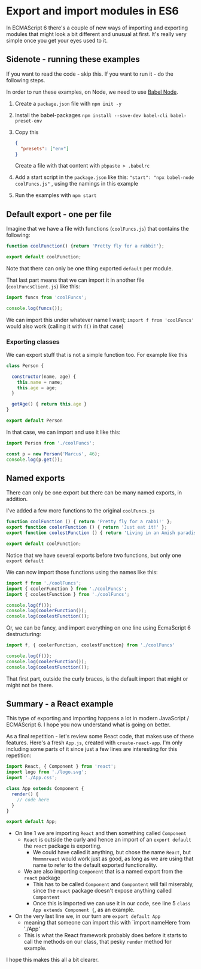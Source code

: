 # Export and import modules in ES6

In ECMAScript 6 there's a couple of new ways of importing and exporting modules that might look a bit different and unusual at first. It's really very simple once you get your eyes used to it.

## Sidenote - running these examples

If you want to read the code - skip this. If you want to run it - do the following steps.

In order to run these examples, on Node, we need to use [Babel Node](https://github.com/babel/example-node-server).

1. Create a `package.json` file with `npm init -y`

2. Install the babel-packages `npm install --save-dev babel-cli babel-preset-env`

3. Copy this

   ```json
   {
     "presets": ["env"]
   }
   ```

   Create a file with that content with `pbpaste > .babelrc`

4. Add a start script in the `package.json` like this: `"start": "npx babel-node coolFuncs.js"` , using the namings in this example

5. Run the examples with `npm start`

## Default export - one per file

Imagine that we have a file with functions (`coolFuncs.js`) that contains the following:

```javascript
function coolFunction() {return 'Pretty fly for a rabbi!'};

export default coolFunction;
```

Note that there can only be one thing exported `default` per module.

That last part means that we can import it in another file (`coolFuncsClient.js`) like this:

```javascript
import funcs from 'coolFuncs';

console.log(funcs());
```

We can import this under whatever name I want;  `import f from 'coolFuncs'` would also work (calling it with `f()` in that case)

### Exporting classes

We can export stuff that is not a simple function too. For example like this

```javascript
class Person {

  constructor(name, age) {
    this.name = name;
    this.age = age;
  }

  getAge() { return this.age }
}

export default Person
```

In that case, we can import and use it like this:

```javascript
import Person from './coolFuncs';

const p = new Person('Marcus', 46);
console.log(p.get());
```

## Named exports

There can only be one export but there can be many named exports, in addition.

I've added a few more functions to the original `coolFuncs.js`

```javascript
function coolFunction () { return 'Pretty fly for a rabbi!' };
export function coolerFunction () { return 'Just eat it!' };
export function coolestFunction () { return 'Living in an Amish paradise' };

export default coolFunction;
```

Notice that we have several exports before two functions, but only one `export default`

We can now import those functions using the names like this:

```javascript
import f from './coolFuncs';
import { coolerFunction } from './coolFuncs';
import { coolestFunction } from './coolFuncs';

console.log(f());
console.log(coolerFunction());
console.log(coolestFunction());
```

Or, we can be fancy, and import everything on one line using EcmaScript 6 destructuring:

```javascript
import f, { coolerFunction, coolestFunction} from './coolFuncs'

console.log(f());
console.log(coolerFunction());
console.log(coolestFunction());
```

That first part, outside the curly braces, is the default import that might or might not be there.

## Summary - a React example

This type of exporting and importing happens a lot in modern JavaScript / ECMAScript 6. I hope you now understand what is going on better.

As a final repetition - let's review some React code, that makes use of these features. Here's a fresh  `App.js`, created with `create-react-app`. I'm only including some parts of it since just a few lines are interesting for this repetition:

```javascript
import React, { Component } from 'react';
import logo from './logo.svg';
import './App.css';

class App extends Component {
  render() {
    // code here
  }
}

export default App;
```

* On line 1 we are importing `React` and then something called `Component`
  * `React` is outside the curly and hence an import of an `export default` the `react` package is exporting.
    * We could have called it anything, but chose the name `React`, but `Mmmmmreact` would work just as good, as long as we are using that name to refer to the default exported functionality.
  * We are also importing `Component` that is a named export from the `react` package
    * This has to be called `Component` and `Compontent` will fail miserably, since the `react` package doesn't expose anything called `Compontent`
    * Once this is imported we can use it in our code, see line 5 `class App extends Component {`, as an example.
* On the very last line we, in our turn are `export default App`
  * meaning that someone can import this with `import nameHere from './App'
  * This is what the React framework probably does before it starts to call the methods on our class, that pesky `render` method for example.

I hope this makes this all a bit clearer.
